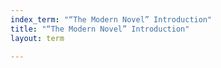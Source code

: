 ```yaml
---
index_term: "“The Modern Novel” Introduction"
title: "“The Modern Novel” Introduction"
layout: term

---
```

